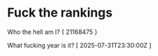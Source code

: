 # Fuck the rankings

Who the hell am I?
{ 21168475 }

What fucking year is it?
[ 2025-07-31T23:30:00Z ]

